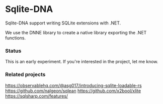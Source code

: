 # Sqlite-DNA

Sqlite-DNA support writing SQLite extensions with .NET.

We use the DNNE library to create a native library exporting the .NET functions.

### Status

This is an early experiment. If you're interested in the project, let me know.

### Related projects

https://observablehq.com/@asg017/introducing-sqlite-loadable-rs
https://github.com/nalgeon/sqlean
https://github.com/x2bool/xlite
https://sqlsharp.com/features/
